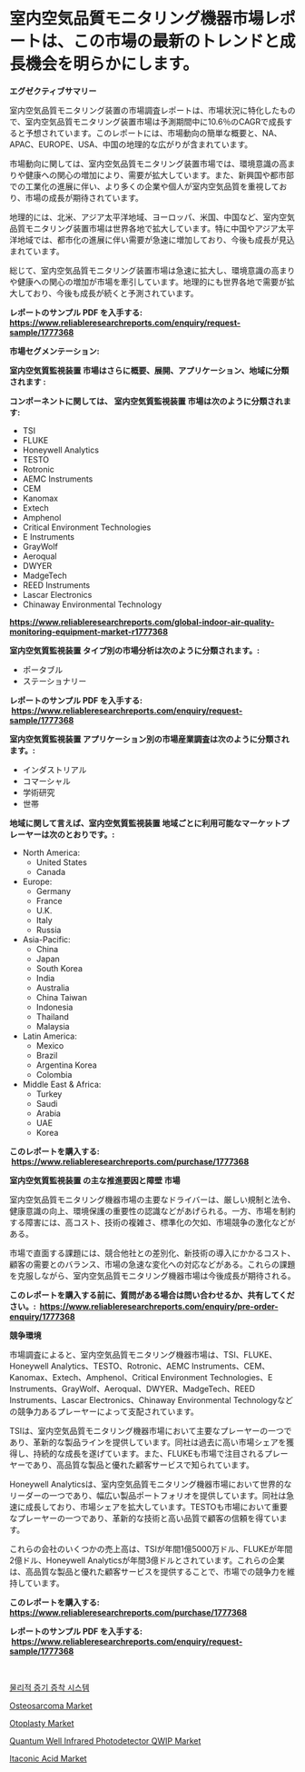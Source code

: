 <p><h1>室内空気品質モニタリング機器市場レポートは、この市場の最新のトレンドと成長機会を明らかにします。</h1></p><p><strong>エグゼクティブサマリー</strong></p>
<p><p>室内空気品質モニタリング装置の市場調査レポートは、市場状況に特化したもので、室内空気品質モニタリング装置市場は予測期間中に10.6％のCAGRで成長すると予想されています。このレポートには、市場動向の簡単な概要と、NA、APAC、EUROPE、USA、中国の地理的な広がりが含まれています。</p><p>市場動向に関しては、室内空気品質モニタリング装置市場では、環境意識の高まりや健康への関心の増加により、需要が拡大しています。また、新興国や都市部での工業化の進展に伴い、より多くの企業や個人が室内空気品質を重視しており、市場の成長が期待されています。</p><p>地理的には、北米、アジア太平洋地域、ヨーロッパ、米国、中国など、室内空気品質モニタリング装置市場は世界各地で拡大しています。特に中国やアジア太平洋地域では、都市化の進展に伴い需要が急速に増加しており、今後も成長が見込まれています。</p><p>総じて、室内空気品質モニタリング装置市場は急速に拡大し、環境意識の高まりや健康への関心の増加が市場を牽引しています。地理的にも世界各地で需要が拡大しており、今後も成長が続くと予測されています。</p></p>
<p><strong>レポートのサンプル PDF を入手する: <a href="https://www.reliableresearchreports.com/enquiry/request-sample/1777368">https://www.reliableresearchreports.com/enquiry/request-sample/1777368</a></strong></p>
<p><strong>市場セグメンテーション:</strong></p>
<p><strong> 室内空気質監視装置 市場はさらに概要、展開、アプリケーション、地域に分類されます :</strong></p>
<p><strong>コンポーネントに関しては、 室内空気質監視装置 市場は次のように分類されます: &nbsp;</strong></p>
<p><ul><li>TSI</li><li>FLUKE</li><li>Honeywell Analytics</li><li>TESTO</li><li>Rotronic</li><li>AEMC Instruments</li><li>CEM</li><li>Kanomax</li><li>Extech</li><li>Amphenol</li><li>Critical Environment Technologies</li><li>E Instruments</li><li>GrayWolf</li><li>Aeroqual</li><li>DWYER</li><li>MadgeTech</li><li>REED Instruments</li><li>Lascar Electronics</li><li>Chinaway Environmental Technology</li></ul></p>
<p><strong><a href="https://www.reliableresearchreports.com/global-indoor-air-quality-monitoring-equipment-market-r1777368">https://www.reliableresearchreports.com/global-indoor-air-quality-monitoring-equipment-market-r1777368</a></strong></p>
<p><strong> 室内空気質監視装置 タイプ別の市場分析は次のように分類されます。:</strong></p>
<p><ul><li>ポータブル</li><li>ステーショナリー</li></ul></p>
<p><strong>レポートのサンプル PDF を入手する: &nbsp;<a href="https://www.reliableresearchreports.com/enquiry/request-sample/1777368">https://www.reliableresearchreports.com/enquiry/request-sample/1777368</a></strong></p>
<p><strong> 室内空気質監視装置 アプリケーション別の市場産業調査は次のように分類されます。:</strong></p>
<p><ul><li>インダストリアル</li><li>コマーシャル</li><li>学術研究</li><li>世帯</li></ul></p>
<p><strong>地域に関して言えば、室内空気質監視装置 地域ごとに利用可能なマーケットプレーヤーは次のとおりです。:</strong></p>
<p><ul>
    <li>
        North America:
        <ul>
            <li>United States</li>
            <li>Canada</li>
        </ul>
    </li>
    <li>
        Europe:
        <ul>
            <li>Germany</li>
            <li>France</li>
            <li>U.K.</li>
            <li>Italy</li>
            <li>Russia</li>
        </ul>
    </li>
    <li>
        Asia-Pacific:
        <ul>
            <li>China</li>
            <li>Japan</li>
            <li>South Korea</li>
            <li>India</li>
            <li>Australia</li>
            <li>China Taiwan</li>
            <li>Indonesia</li>
            <li>Thailand</li>
            <li>Malaysia</li>
        </ul>
    </li>
    <li>
        Latin America:
        <ul>
            <li>Mexico</li>
            <li>Brazil</li>
            <li>Argentina Korea</li>
            <li>Colombia</li>
        </ul>
    </li>
    <li>
        Middle East & Africa:
        <ul>
            <li>Turkey</li>
            <li>Saudi</li>
            <li>Arabia</li>
            <li>UAE</li>
            <li>Korea</li>
        </ul>
    </li>
    </ul></p>
<p><strong>このレポートを購入する: &nbsp;<a href="https://www.reliableresearchreports.com/purchase/1777368">https://www.reliableresearchreports.com/purchase/1777368</a></strong></p>
<p><strong>室内空気質監視装置 の主な推進要因と障壁 市場</strong></p>
<p><p>室内空気品質モニタリング機器市場の主要なドライバーは、厳しい規制と法令、健康意識の向上、環境保護の重要性の認識などがあげられる。一方、市場を制約する障害には、高コスト、技術の複雑さ、標準化の欠如、市場競争の激化などがある。</p><p>市場で直面する課題には、競合他社との差別化、新技術の導入にかかるコスト、顧客の需要とのバランス、市場の急速な変化への対応などがある。これらの課題を克服しながら、室内空気品質モニタリング機器市場は今後成長が期待される。</p></p>
<p><strong>このレポートを購入する前に、質問がある場合は問い合わせるか、共有してください。:&nbsp; <a href="https://www.reliableresearchreports.com/enquiry/pre-order-enquiry/1777368">https://www.reliableresearchreports.com/enquiry/pre-order-enquiry/1777368</a></strong></p>
<p><strong>競争環境</strong></p>
<p><p>市場調査によると、室内空気品質モニタリング機器市場は、TSI、FLUKE、Honeywell Analytics、TESTO、Rotronic、AEMC Instruments、CEM、Kanomax、Extech、Amphenol、Critical Environment Technologies、E Instruments、GrayWolf、Aeroqual、DWYER、MadgeTech、REED Instruments、Lascar Electronics、Chinaway Environmental Technologyなどの競争力あるプレーヤーによって支配されています。</p><p>TSIは、室内空気品質モニタリング機器市場において主要なプレーヤーの一つであり、革新的な製品ラインを提供しています。同社は過去に高い市場シェアを獲得し、持続的な成長を遂げています。また、FLUKEも市場で注目されるプレーヤーであり、高品質な製品と優れた顧客サービスで知られています。</p><p>Honeywell Analyticsは、室内空気品質モニタリング機器市場において世界的なリーダーの一つであり、幅広い製品ポートフォリオを提供しています。同社は急速に成長しており、市場シェアを拡大しています。TESTOも市場において重要なプレーヤーの一つであり、革新的な技術と高い品質で顧客の信頼を得ています。</p><p>これらの会社のいくつかの売上高は、TSIが年間1億5000万ドル、FLUKEが年間2億ドル、Honeywell Analyticsが年間3億ドルとされています。これらの企業は、高品質な製品と優れた顧客サービスを提供することで、市場での競争力を維持しています。</p></p>
<p><strong>このレポートを購入する: &nbsp; <a href="https://www.reliableresearchreports.com/purchase/1777368">https://www.reliableresearchreports.com/purchase/1777368</a></strong></p>
<p><strong>レポートのサンプル PDF を入手する: &nbsp;<a href="https://www.reliableresearchreports.com/enquiry/request-sample/1777368">https://www.reliableresearchreports.com/enquiry/request-sample/1777368</a></strong><strong></strong></p>
<p>&nbsp;</p>
<p><p><a href="https://github.com/Howaoole34545/Market-Research-Report-List-1/blob/main/893092023583.md">물리적 증기 증착 시스템</a></p><p><a href="https://github.com/gdfhhhj/Market-Research-Report-List-4/blob/main/osteosarcoma-market.md">Osteosarcoma Market</a></p><p><a href="https://github.com/julyju69/Market-Research-Report-List-2/blob/main/otoplasty-market.md">Otoplasty Market</a></p><p><a href="https://cute-banjo-8ca.notion.site/Quantum-Well-Infrared-Photodetector-QWIP-Market-Report-Reveals-the-Latest-Trends-And-Growth-Opportun-86ed99597d834f41926676cb44e42e4c">Quantum Well Infrared Photodetector QWIP Market</a></p><p><a href="https://issuu.com/reportprime-2/docs/itaconic-acid-market-size-2030.pptx">Itaconic Acid Market</a></p></p>